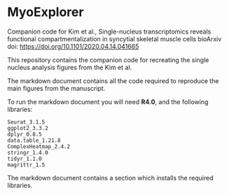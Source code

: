 # MyoExplorer
Companion code for Kim et al., Single-nucleus transcriptomics reveals functional compartmentalization in syncytial skeletal muscle cells
bioArxiv doi: https://doi.org/10.1101/2020.04.14.041665

This repository contains the companion code for recreating the single nucleus analysis figures from the Kim et al.

The markdown document contains all the code required to reproduce the main figures from the manuscript.

To run the markdown document you will need **R4.0**, and the following libraries:

    Seurat_3.1.5
    ggplot2_3.3.2
    dplyr_0.8.5
    data.table_1.21.8
    ComplexHeatmap_2.4.2
    stringr_1.4.0
    tidyr_1.1.0
    magrittr_1.5

The markdown document contains a section which installs the required libraries.



